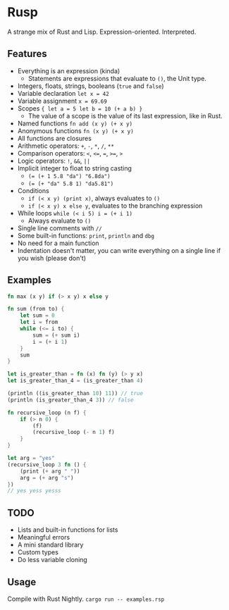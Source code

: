 # Rusp
A strange mix of Rust and Lisp. Expression-oriented. Interpreted.

## Features
- Everything is an expression (kinda)
  - Statements are expressions that evaluate to `()`, the Unit type.
- Integers, floats, strings, booleans (`true` and `false`)
- Variable declaration `let x = 42`
- Variable assignment `x = 69.69`
- Scopes `{ let a = 5 let b = 10 (+ a b) }`
  - The value of a scope is the value of its last expression, like in Rust.
- Named functions `fn add (x y) (+ x y)`
- Anonymous functions `fn (x y) (+ x y)`
- All functions are closures
- Arithmetic operators: `+`, `-`, `*`, `/`, `**`
- Comparison operators: `<`, `<=`, `=`, `>=`, `>`
- Logic operators: `!`, `&&`, `||`
- Implicit integer to float to string casting
  - `(= (+ 1 5.8 "da") "6.8da")`
  - `(= (+ "da" 5.8 1) "da5.81")`
- Conditions
  - `if (< x y) (print x)`, always evaluates to `()`
  - `if (< x y) x else y`, evaluates to the branching expression
- While loops `while (< i 5) i = (+ i 1)`
  - Always evaluate to `()`
- Single line comments with `//`
- Some built-in functions: `print`, `println` and `dbg`
- No need for a main function
- Indentation doesn't matter, you can write everything on a single line if you wish (please don't)

## Examples
```rust
fn max (x y) if (> x y) x else y

fn sum (from to) {
    let sum = 0
    let i = from
    while (<= i to) {
        sum = (+ sum i)
        i = (+ i 1)
    }
    sum
}

let is_greater_than = fn (x) fn (y) (> y x)
let is_greater_than_4 = (is_greater_than 4)

(println ((is_greater_than 10) 11)) // true
(println (is_greater_than_4 3)) // false

fn recursive_loop (n f) {
    if (> n 0) {
        (f)
        (recursive_loop (- n 1) f)
    }
}

let arg = "yes"
(recursive_loop 3 fn () {
    (print (+ arg " "))
    arg = (+ arg "s")
})
// yes yess yesss
```

## TODO
- Lists and built-in functions for lists
- Meaningful errors
- A mini standard library
- Custom types
- Do less variable cloning

## Usage
Compile with Rust Nightly. `cargo run -- examples.rsp`